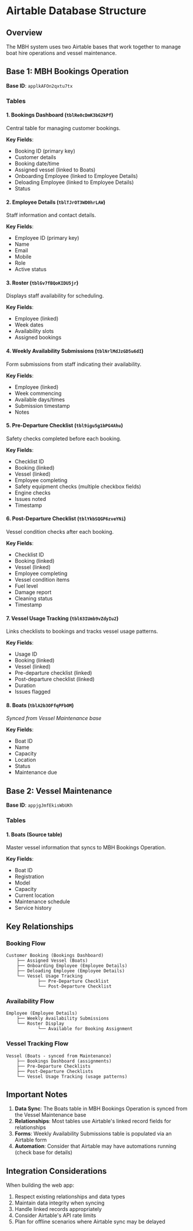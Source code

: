 # Airtable Database Structure

## Overview
The MBH system uses two Airtable bases that work together to manage boat hire operations and vessel maintenance.

## Base 1: MBH Bookings Operation
**Base ID**: `applkAFOn2qxtu7tx`

### Tables

#### 1. Bookings Dashboard (`tblRe0cDmK3bG2kPf`)
Central table for managing customer bookings.

**Key Fields**:
- Booking ID (primary key)
- Customer details
- Booking date/time
- Assigned vessel (linked to Boats)
- Onboarding Employee (linked to Employee Details)
- Deloading Employee (linked to Employee Details)
- Status

#### 2. Employee Details (`tblTJrOT3WD0hrLAW`)
Staff information and contact details.

**Key Fields**:
- Employee ID (primary key)
- Name
- Email
- Mobile
- Role
- Active status

#### 3. Roster (`tblGv7fBQoKIDU5jr`)
Displays staff availability for scheduling.

**Key Fields**:
- Employee (linked)
- Week dates
- Availability slots
- Assigned bookings

#### 4. Weekly Availability Submissions (`tblNrlMdJzGD5u6dI`)
Form submissions from staff indicating their availability.

**Key Fields**:
- Employee (linked)
- Week commencing
- Available days/times
- Submission timestamp
- Notes

#### 5. Pre-Departure Checklist (`tbl9igu5g1bPG4Ahu`)
Safety checks completed before each booking.

**Key Fields**:
- Checklist ID
- Booking (linked)
- Vessel (linked)
- Employee completing
- Safety equipment checks (multiple checkbox fields)
- Engine checks
- Issues noted
- Timestamp

#### 6. Post-Departure Checklist (`tblYkbSQGP6zveYNi`)
Vessel condition checks after each booking.

**Key Fields**:
- Checklist ID
- Booking (linked)
- Vessel (linked)
- Employee completing
- Vessel condition items
- Fuel level
- Damage report
- Cleaning status
- Timestamp

#### 7. Vessel Usage Tracking (`tbl63IUmb9vZdyIu2`)
Links checklists to bookings and tracks vessel usage patterns.

**Key Fields**:
- Usage ID
- Booking (linked)
- Vessel (linked)
- Pre-departure checklist (linked)
- Post-departure checklist (linked)
- Duration
- Issues flagged

#### 8. Boats (`tblA2b3OFfqPFbOM`) 
*Synced from Vessel Maintenance base*

**Key Fields**:
- Boat ID
- Name
- Capacity
- Location
- Status
- Maintenance due

## Base 2: Vessel Maintenance
**Base ID**: `appjgJmfEkisWbUKh`

### Tables

#### 1. Boats (Source table)
Master vessel information that syncs to MBH Bookings Operation.

**Key Fields**:
- Boat ID
- Registration
- Model
- Capacity
- Current location
- Maintenance schedule
- Service history

## Key Relationships

### Booking Flow
```
Customer Booking (Bookings Dashboard)
    ├── Assigned Vessel (Boats)
    ├── Onboarding Employee (Employee Details)
    ├── Deloading Employee (Employee Details)
    └── Vessel Usage Tracking
            ├── Pre-Departure Checklist
            └── Post-Departure Checklist
```

### Availability Flow
```
Employee (Employee Details)
    ├── Weekly Availability Submissions
    └── Roster Display
            └── Available for Booking Assignment
```

### Vessel Tracking Flow
```
Vessel (Boats - synced from Maintenance)
    ├── Bookings Dashboard (assignments)
    ├── Pre-Departure Checklists
    ├── Post-Departure Checklists
    └── Vessel Usage Tracking (usage patterns)
```

## Important Notes

1. **Data Sync**: The Boats table in MBH Bookings Operation is synced from the Vessel Maintenance base
2. **Relationships**: Most tables use Airtable's linked record fields for relationships
3. **Forms**: Weekly Availability Submissions table is populated via an Airtable form
4. **Automation**: Consider that Airtable may have automations running (check base for details)

## Integration Considerations

When building the web app:
1. Respect existing relationships and data types
2. Maintain data integrity when syncing
3. Handle linked records appropriately
4. Consider Airtable's API rate limits
5. Plan for offline scenarios where Airtable sync may be delayed 
